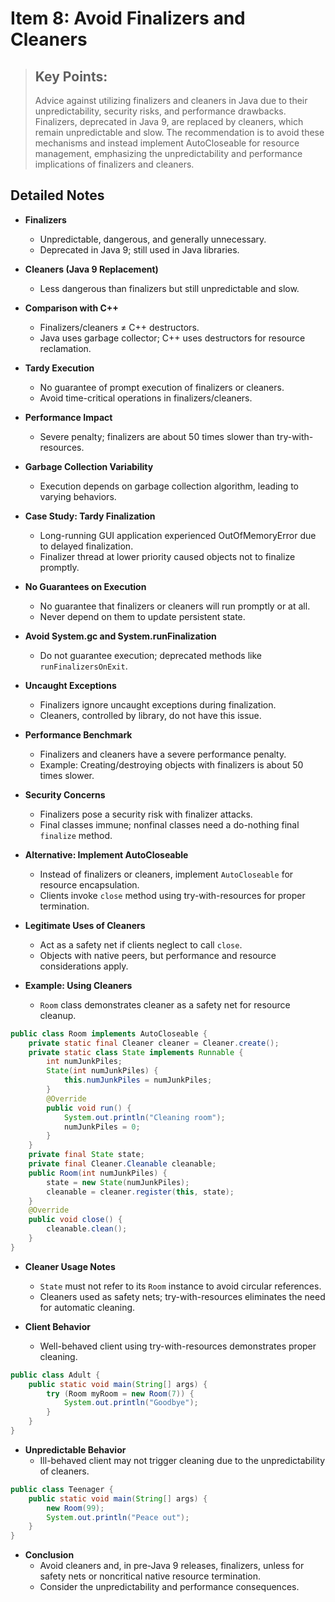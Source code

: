 # Item 8: Avoid Finalizers and Cleaners

> ## Key Points:
> Advice against utilizing finalizers and cleaners in Java due to their unpredictability, security risks, and performance drawbacks. 
> Finalizers, deprecated in Java 9, are replaced by cleaners, which remain unpredictable and slow. 
> The recommendation is to avoid these mechanisms and instead implement AutoCloseable for resource management, emphasizing the unpredictability and performance implications of finalizers and cleaners.

## Detailed Notes
*   **Finalizers**
    
    *   Unpredictable, dangerous, and generally unnecessary.
    *   Deprecated in Java 9; still used in Java libraries.
*   **Cleaners (Java 9 Replacement)**
    
    *   Less dangerous than finalizers but still unpredictable and slow.
*   **Comparison with C++**
    
    *   Finalizers/cleaners ≠ C++ destructors.
    *   Java uses garbage collector; C++ uses destructors for resource reclamation.
*   **Tardy Execution**
    
    *   No guarantee of prompt execution of finalizers or cleaners.
    *   Avoid time-critical operations in finalizers/cleaners.
*   **Performance Impact**
    
    *   Severe penalty; finalizers are about 50 times slower than try-with-resources.
*   **Garbage Collection Variability**
    
    *   Execution depends on garbage collection algorithm, leading to varying behaviors.
*   **Case Study: Tardy Finalization**
    
    *   Long-running GUI application experienced OutOfMemoryError due to delayed finalization.
    *   Finalizer thread at lower priority caused objects not to finalize promptly.
*   **No Guarantees on Execution**
    
    *   No guarantee that finalizers or cleaners will run promptly or at all.
    *   Never depend on them to update persistent state.
*   **Avoid System.gc and System.runFinalization**
    
    *   Do not guarantee execution; deprecated methods like `runFinalizersOnExit`.
*   **Uncaught Exceptions**
    
    *   Finalizers ignore uncaught exceptions during finalization.
    *   Cleaners, controlled by library, do not have this issue.
*   **Performance Benchmark**
    
    *   Finalizers and cleaners have a severe performance penalty.
    *   Example: Creating/destroying objects with finalizers is about 50 times slower.
*   **Security Concerns**
    
    *   Finalizers pose a security risk with finalizer attacks.
    *   Final classes immune; nonfinal classes need a do-nothing final `finalize` method.
*   **Alternative: Implement AutoCloseable**
    
    *   Instead of finalizers or cleaners, implement `AutoCloseable` for resource encapsulation.
    *   Clients invoke `close` method using try-with-resources for proper termination.
*   **Legitimate Uses of Cleaners**
    
    *   Act as a safety net if clients neglect to call `close`.
    *   Objects with native peers, but performance and resource considerations apply.
*   **Example: Using Cleaners**
    
    *   `Room` class demonstrates cleaner as a safety net for resource cleanup.
```java
public class Room implements AutoCloseable {
    private static final Cleaner cleaner = Cleaner.create();
    private static class State implements Runnable {
        int numJunkPiles;
        State(int numJunkPiles) {
            this.numJunkPiles = numJunkPiles;
        }
        @Override
        public void run() {
            System.out.println("Cleaning room");
            numJunkPiles = 0;
        }
    }
    private final State state;
    private final Cleaner.Cleanable cleanable;
    public Room(int numJunkPiles) {
        state = new State(numJunkPiles);
        cleanable = cleaner.register(this, state);
    }
    @Override
    public void close() {
        cleanable.clean();
    }
}
```
*   **Cleaner Usage Notes**
    
    *   `State` must not refer to its `Room` instance to avoid circular references.
    *   Cleaners used as safety nets; try-with-resources eliminates the need for automatic cleaning.
*   **Client Behavior**
    
    *   Well-behaved client using try-with-resources demonstrates proper cleaning.
```java
public class Adult {
    public static void main(String[] args) {
        try (Room myRoom = new Room(7)) {
            System.out.println("Goodbye");
        }
    }
}
```
*   **Unpredictable Behavior**
    *   Ill-behaved client may not trigger cleaning due to the unpredictability of cleaners.

```java
public class Teenager {
    public static void main(String[] args) {
        new Room(99);
        System.out.println("Peace out");
    }
}
```

*   **Conclusion**
    *   Avoid cleaners and, in pre-Java 9 releases, finalizers, unless for safety nets or noncritical native resource termination.
    *   Consider the unpredictability and performance consequences.
